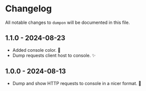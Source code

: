 # Changelog

All notable changes to `dumpon` will be documented in this file.

## 1.1.0 - 2024-08-23

- Added console color. 🎨
- Dump requests client host to console. ✨

## 1.0.0 - 2024-08-13

- Dump and show HTTP requests to console in a nicer format. 🚀

